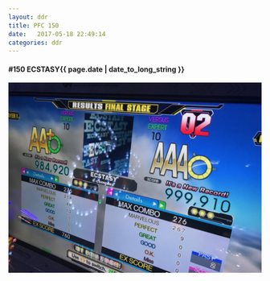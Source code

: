 ```yaml
---
layout: ddr
title: PFC 150
date:   2017-05-18 22:49:14
categories: ddr
---
```


#### **#150** ECSTASY<span class="pull-right">{{ page.date | date_to_long_string }}</span>
![](/images/pfc/150_ECSTASY.jpg)
